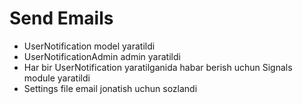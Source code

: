 # Send Emails


* UserNotification model yaratildi
* UserNotificationAdmin admin yaratildi
* Har bir UserNotification yaratilganida habar berish uchun Signals module yaratildi
* Settings file email jonatish uchun sozlandi